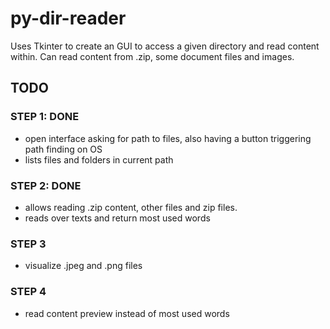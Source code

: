 # py-dir-reader

Uses Tkinter to create an GUI to access a given directory and read content within.
Can read content from .zip, some document files and images.

## TODO

### STEP 1: DONE

- open interface asking for path to files, also having a button triggering path finding on OS
- lists files and folders in current path

### STEP 2: DONE

- allows reading .zip content, other files and zip files.
- reads over texts and return most used words

### STEP 3

- visualize .jpeg and .png files

### STEP 4

- read content preview instead of most used words
